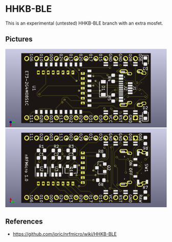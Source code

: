 # HHKB-BLE

This is an experimental (untested) HHKB-BLE branch with an extra mosfet.

## Pictures

![](hardware/front.png)
![](hardware/back.png)

## References

* https://github.com/joric/nrfmicro/wiki/HHKB-BLE
